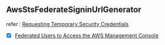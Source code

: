 ## AwsStsFederateSigninUrlGenerator

refer : [Requesting Temporary Security Credentials](https://docs.aws.amazon.com/IAM/latest/UserGuide/id_credentials_temp_request.html)

- [x] [Federated Users to Access the AWS Management Console](https://docs.aws.amazon.com/IAM/latest/UserGuide/id_roles_providers_enable-console-custom-url.html)